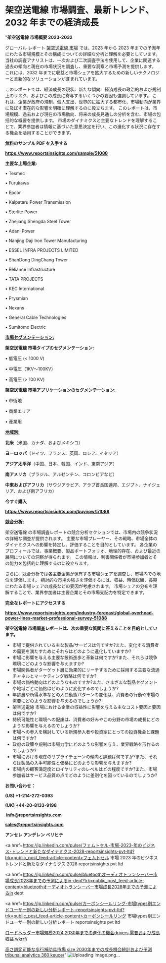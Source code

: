 # 架空送電線 市場調査、最新トレンド、2032 年までの経済成長

"<strong>架空送電線 市場概要 2023-2032</strong>

グローバル レポート <a href=https://www.reportsinsights.com/sample/51088>架空送電線 市場</a> では、2023 年から 2023 年までの予測年にわたる市場規模とその構成についての詳細な分析と理解を必要としています。 当社の調査アナリストは、一次および二次調査手法を使用して、企業に関連する過去の傾向と現在の市場状況を調査し、重要な洞察と市場予測を提供します。 これには、2032 年までに収益と市場シェアを拡大​​するための新しいテクノロジーと革新的なソリューションが含まれています。

このレポートでは、経済成長の現状、新たな傾向、経済成長の政治的および規制上のリスク、およびこの成長に寄与するいくつかの要因も強調しています。 これは、企業が政府の規制、個人支出、世界的に拡大する都市化、市場動向が業界に及ぼす潜在的な影響を明確に理解するのに役立ちます。 このレポートは、市場規模、過去および現在の市場動向、将来の成長見通しの分析を含む、市場の包括的な概要を提供します。 市場のダイナミクスと主要なトレンドを理解することで、業界参加者は情報に基づいた意思決定を行い、この進化する状況に存在する機会を活用することができます。

<strong><b>無料のサンプル PDF を入手する</b></strong>

<a href=https://www.reportsinsights.com/sample/51088><strong><u>https://www.reportsinsights.com/sample/51088</u></strong></a>

<strong>主要な上場企業:</strong>

• Tesmec

• Furukawa

• Epcor

• Kalpataru Power Transmission

• Sterlite Power

• Zhejiang Shengda Steel Tower

• Adani Power

• Nanjing Daji Iron Tower Manufacturing

• ESSEL INFRA PROJECTS LIMITED

• ShanDong DingChang Tower

• Reliance Infrastructure

• TATA PROJECTS

• KEC International

• Prysmian

• Nexans

• General Cable Technologies

• Sumitomo Electric

<strong><u>市場セグメンテーション</u></strong><strong><u>:</u></strong>

<strong>架空送電線 市場タイプのセグメンテーション:</strong>

• 低電圧 (< 1000 V)

• 中電圧（1KV～100KV）

• 高電圧 (> 100 KV)

<strong>架空送電線 市場アプリケーションのセグメンテーション:</strong>

• 市街地

• 商業エリア

• 産業用

<strong><u>地域別</u></strong><strong><u>:</u></strong>

<strong>北米</strong>（米国、カナダ、およびメキシコ）

<strong>ヨーロッパ</strong>（ドイツ、フランス、英国、ロシア、イタリア）

<strong>アジア太平洋</strong>（中国、日本、韓国、インド、東南アジア）

<strong>南アメリカ</strong>（ブラジル、アルゼンチン、コロンビアなど）

<strong>中東およびアフリカ</strong>（サウジアラビア、アラブ首長国連邦、エジプト、ナイジェリア、および南アフリカ）

<strong>今すぐ購入</strong>

<a href=https://www.reportsinsights.com/buynow/51088><strong><u>https://www.reportsinsights.com/buynow/51088</u></strong></a>

<strong><u>競合分析:</u></strong>

架空送電線 の市場調査レポートの競合分析セクションでは、市場内の競争状況の詳細な調査が提供されます。 主要な市場プレーヤー、その戦略、市場全体のダイナミクスへの影響を特定し、評価することを目的としています。 各企業のプロフィールでは、事業概要、製品ポートフォリオ、地理的存在、および最近の展開についての洞察が得られます。 この情報は、利害関係者が市場参加者とその能力を包括的に理解するのに役立ちます。

さらに、競合分析では各主要企業が保有する市場シェアを調査し、市場内での地位を評価します。 相対的な市場の強さを評価するには、収益、時価総額、長期にわたる市場シェアの成長などの要因が考慮されます。 市場シェアの分布を理解することで、業界参加者は主要企業とその市場支配力を特定できます。

<strong>完全なレポートにアクセスする</strong>

<a href=https://www.reportsinsights.com/industry-forecast/global-overhead-power-lines-market-professional-survey-51088><strong><u><b>https://www.reportsinsights.com/industry-forecast/global-overhead-power-lines-market-professional-survey-51088</b></u></strong></a>

<strong><b>架空送電線 市場調査レポートは、次の重要な質問に答えることを目的としています。</b></strong>
<ul>
  <li>市場で提供されている主な製品/サービスは何ですか?また、変化する消費者の需要を満たすためにそれらはどのように進化していますか?</li>
  <li>市場に影響を与える主要な技術進歩と革新は何ですか?また、それらは競争環境にどのような影響を与えますか?</li>
  <li>市場関係者がターゲット層に効果的にリーチするために採用する主要な流通チャネルとマーケティング戦略は何ですか?</li>
  <li>市場の価格動向はどのようなものですか?また、さまざまな製品セグメントや地域ごとに価格はどのように変化するのでしょうか?</li>
  <li>年齢層や所得水準などの人口動態パターンの変化は、消費者の行動や市場の需要にどのような影響を与えるのでしょうか?</li>
  <li>架空送電線 市場における企業の収益性に影響を与える主なコスト要因と要因は何ですか?</li>
  <li>持続可能性と環境への配慮は、消費者の好みやこの分野の市場の成長にどのような影響を与えるのでしょうか?</li>
  <li>市場への参入を検討している新規参入者や投資家にとっての投資機会と課題は何ですか?</li>
  <li>政府の政策や規制は市場力学にどのような影響を与え、業界戦略を形作るのでしょうか?</li>
  <li>市場における現在のサプライチェーンの傾向と課題は何ですか?また、それらは製品の入手可能性と価格にどのような影響を与えますか?</li>
  <li>市場内の顧客満足度とロイヤリティのレベルはどの程度ですか?また、市場参加者はサービス品質の点でどのように差別化を図っているのでしょうか?</li>
</ul>
<strong>お問い合わせ：</strong>

<strong>(US) +1-214-272-0393</strong>

<strong>(UK) +44-20-8133-9198</strong>

<strong> </strong><a href=info@reportsinsights.com><strong><u>info@reportsinsights.com</u></strong></a>

<a href=sales@reportsinsights.com><strong><u>sales@reportsinsights.com</u></strong></a>

<strong>アンセレ アンデレン ベリヒテ</strong>

<a href=https://jp.linkedin.com/pulse/フェムトセル-市場-2023-年のビジネス-トレンドと新たなダイナミクス-2028-reportsinsights-pvt-ltd?trk=public_post_feed-article-content>フェムトセル 市場 2023 年のビジネス トレンドと新たなダイナミクス 2028 reportsinsights pvt ltd</a>

<a href=https://jp.linkedin.com/pulse/bluetoothオーディオトランシーバー市場成長2028年までの予測によるin-dept?trk=public_post_feed-article-content>bluetoothオーディオトランシーバー市場成長2028年までの予測によるin dept</a>

<a href=https://jp.linkedin.com/pulse/カーボンシールリング-市場types別エンドユーザー別の新しい分析レポート-reportsinsights-pvt-ltd?trk=public_post_feed-article-content>カーボンシールリング 市場types別エンドユーザー別の新しい分析レポート reportsinsights pvt ltd</a>

<a href=https://www.linkedin.com/pulse/ロードヘッダー市場規模2024-2030年までの進化の機会drivers-需要および成長収益-wkrrf/>ロードヘッダー市場規模2024 2030年までの進化の機会drivers 需要および成長収益 wkrrf/</a>

<a href=https://www.linkedin.com/pulse/高さ調節可能な歩行補助具市場-size-2030年までの成長機会統計および予測-tribunal-analytics-360-keuce/>高さ調節可能な歩行補助具市場 size 2030年までの成長機会統計および予測 tribunal analytics 360 keuce/</a>"
![Uploading image.png…]()
